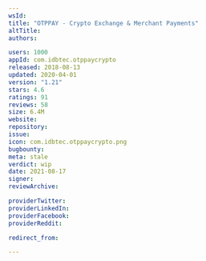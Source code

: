 ```yaml
---
wsId: 
title: "OTPPAY - Crypto Exchange & Merchant Payments"
altTitle: 
authors:

users: 1000
appId: com.idbtec.otppaycrypto
released: 2018-08-13
updated: 2020-04-01
version: "1.21"
stars: 4.6
ratings: 91
reviews: 58
size: 6.4M
website: 
repository: 
issue: 
icon: com.idbtec.otppaycrypto.png
bugbounty: 
meta: stale
verdict: wip
date: 2021-08-17
signer: 
reviewArchive:

providerTwitter: 
providerLinkedIn: 
providerFacebook: 
providerReddit: 

redirect_from:

---
```


